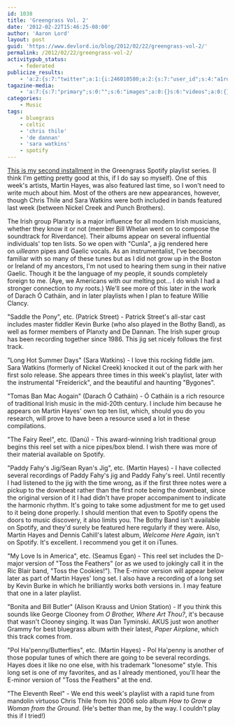 ```yaml
---
id: 1038
title: 'Greengrass Vol. 2'
date: '2012-02-22T15:46:25-08:00'
author: 'Aaron Lord'
layout: post
guid: 'https://www.devlord.io/blog/2012/02/22/greengrass-vol-2/'
permalink: /2012/02/22/greengrass-vol-2/
activitypub_status:
    - federated
publicize_results:
    - 'a:2:{s:7:"twitter";a:1:{i:246010580;a:2:{s:7:"user_id";s:4:"a1rd";s:7:"post_id";s:18:"172467338619273216";}}s:2:"fb";a:1:{i:100001277464592;a:2:{s:7:"user_id";s:15:"100001277464592";s:7:"post_id";s:15:"326168264102420";}}}'
tagazine-media:
    - 'a:7:{s:7:"primary";s:0:"";s:6:"images";a:0:{}s:6:"videos";a:0:{}s:11:"image_count";s:1:"0";s:6:"author";s:8:"28099389";s:7:"blog_id";s:8:"28571045";s:9:"mod_stamp";s:19:"2012-02-22 23:46:25";}'
categories:
    - Music
tags:
    - bluegrass
    - celtic
    - 'chris thile'
    - 'de dannan'
    - 'sara watkins'
    - spotify
---
```


<a href="http://open.spotify.com/user/1217402077/playlist/5PtcTxQdVniizYMioLcu5p">This is my second installment</a> in the Greengrass Spotify playlist series. (I think I'm getting pretty good at this, if I do say so myself). One of this week's artists, Martin Hayes, was also featured last time, so I won't need to write much about him. Most of the others are new appearances, however, though Chris Thile and Sara Watkins were both included in bands featured last week (between Nickel Creek and Punch Brothers).

The Irish group Planxty is a major influence for all modern Irish musicians, whether they know it or not (member Bill Whelan went on to compose the soundtrack for Riverdance). Their albums appear on several influential individuals' top ten lists. So we open with "Cunla", a jig rendered here on <em>uilleann</em> pipes and Gaelic vocals. As an instrumentalist, I've become familiar with so many of these tunes but as I did not grow up in the Boston or Ireland of my ancestors, I'm not used to hearing them sung in their native Gaelic. Though it be the language of my people, it sounds completely foreign to me. (Aye, we Americans with our melting pot... I do wish I had a stronger connection to my roots.) We'll see more of this later in the work of Darach Ó Catháin, and in later playlists when I plan to feature Willie Clancy.

"Saddle the Pony", etc. (Patrick Street) - Patrick Street's all-star cast includes master fiddler Kevin Burke (who also played in the Bothy Band), as well as former members of Planxty and De Dannan. The Irish super group has been recording together since 1986. This jig set nicely follows the first track.

"Long Hot Summer Days" (Sara Watkins) - I love this rocking fiddle jam. Sara Watkins (formerly of Nickel Creek) knocked it out of the park with her first solo release. She appears three times in this week's playlist, later with the instrumental "Freiderick", and the beautiful and haunting "Bygones".

"Tomas Ban Mac Aogain" (Darach Ó Catháin) - Ó Catháin is a rich resource of traditional Irish music in the mid-20th century. I include him because he appears on Martin Hayes' own top ten list, which, should you do you research, will prove to have been a resource used a lot in these compilations.

"The Fairy Reel", etc. (Danú) - This award-winning Irish traditional group begins this reel set with a nice pipes/box blend. I wish there was more of their material available on Spotify.

"Paddy Fahy's Jig/Sean Ryan's Jig", etc. (Martin Hayes) - I have collected several recordings of Paddy Fahy's jig and Paddy Fahy's reel. Until recently I had listened to the jig with the time wrong, as if the first three notes were a pickup to the downbeat rather than the first note being the downbeat, since the original version of it I had didn't have proper accompaniment to indicate the harmonic rhythm. It's going to take some adjustment for me to get used to it being done properly. I should mention that even to Spotify opens the doors to music discovery, it also limits you. The Bothy Band isn't available on Spotify, and they'd surely be featured here regularly if they were. Also, Martin Hayes and Dennis Cahill's latest album, <em>Welcome Here Again,</em> isn't on Spotify. It's excellent. I recommend you get it on iTunes.

"My Love Is in America", etc. (Seamus Egan) - This reel set includes the D-major version of "Toss the Feathers" (or as we used to jokingly call it in the Ric Blair band, "Toss the Cookies!"). The E-minor version will appear below later as part of Martin Hayes' long set. I also have a recording of a long set by Kevin Burke in which he brilliantly works both versions in. I may feature that one in a later playlist.

"Bonita and Bill Butler" (Alison Krauss and Union Station) - If you think this sounds like George Clooney from <em>O Brother, Where Art Thou?</em>, it's because that wasn't Clooney singing. It was Dan Tyminski. AKUS just won another Grammy for best bluegrass album with their latest, <em>Paper Airplane</em>, which this track comes from.

"Pol Ha'penny/Butterflies", etc. (Martin Hayes) - Pol Ha'penny is another of those popular tunes of which there are going to be several recordings. Hayes does it like no one else, with his trademark "lonesome" style. This long set is one of my favorites, and as I already mentioned, you'll hear the E-minor version of "Toss the Feathers" at the end.

"The Eleventh Reel" - We end this week's playlist with a rapid tune from mandolin virtuoso Chris Thile from his 2006 solo album <em>How to Grow a Woman from the Ground</em>. (He's better than me, by the way. I couldn't play this if I tried!)